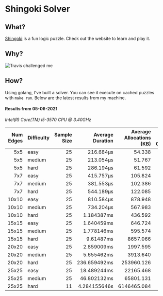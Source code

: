 # Shingoki Solver

## What?
[Shingoki](https://www.puzzle-shingoki.com) is a fun logic puzzle. Check out the website to learn and play it.

## Why?

![Travis challenged me](https://user-images.githubusercontent.com/23204038/112846696-f1f1fb00-906b-11eb-9693-3130ce4e78d7.png)

## How?

Using golang, I've built a solver. You can see it execute on cached puzzles with `make run`. Below are the latest results from my machine.

</startResults>

#### Results from 05-06-2021

_Intel(R) Core(TM) i5-3570 CPU @ 3.40GHz_

|Num Edges|Difficulty|Sample Size|Average Duration|Average Allocations (KB)|Average Garbage Collections|Average GC Pause|
|-:|-|-:|-:|-:|-:|-:|
|5x5|easy|25|216.684µs|54.338|0.00|0s|
|5x5|medium|25|213.054µs|51.767|0.00|0s|
|5x5|hard|25|286.194µs|61.592|0.00|0s|
|7x7|easy|25|415.757µs|105.824|0.00|0s|
|7x7|medium|25|381.553µs|102.386|0.00|0s|
|7x7|hard|25|544.189µs|122.085|0.00|0s|
|10x10|easy|25|810.584µs|878.948|0.08|11.599µs|
|10x10|medium|25|734.204µs|567.983|0.04|9.726µs|
|10x10|hard|25|1.184387ms|436.592|0.04|6.567µs|
|15x15|easy|25|1.640459ms|646.724|0.00|0s|
|15x15|medium|25|1.778146ms|595.574|0.00|0s|
|15x15|hard|25|9.61487ms|8657.066|0.68|114.539µs|
|20x20|easy|25|2.859009ms|1997.595|0.12|18.979µs|
|20x20|medium|25|5.655462ms|3913.640|0.32|56.266µs|
|20x20|hard|25|236.659492ms|253960.126|25.52|9.165234ms|
|25x25|easy|25|18.489244ms|22165.468|2.20|870.821µs|
|25x25|medium|25|46.802132ms|65801.131|5.16|807.294µs|
|25x25|hard|11|4.284155646s|6146465.084|515.64|67.854976ms|

